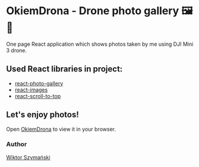 # OkiemDrona - Drone photo gallery 🖼️ 🚁

One page React application which shows photos taken by me using DJI Mini 3 drone.

## Used React libraries in project:
- [react-photo-gallery](https://www.npmjs.com/package/react-photo-gallery)
- [react-images](https://www.npmjs.com/package/react-images)
- [react-scroll-to-top](https://www.npmjs.com/package/react-scroll-to-top)

## Let's enjoy photos!

Open [OkiemDrona](https://wszy5.github.io/OkiemDrona/) to view it in your browser.

### Author

[Wiktor Szymański](https://www.linkedin.com/in/wiktor-szymanski/)
